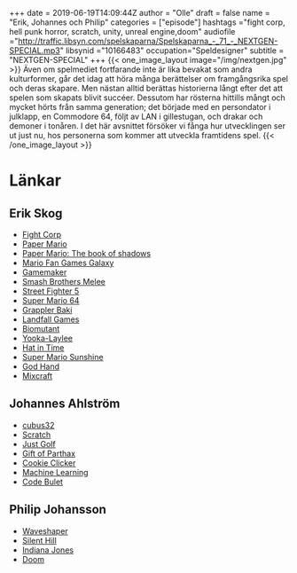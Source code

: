+++
date = 2019-06-19T14:09:44Z
author = "Olle"
draft = false
name = "Erik, Johannes och Philip"
categories = ["episode"]
hashtags ="fight corp, hell punk horror, scratch, unity, unreal engine,doom"
audiofile ="http://traffic.libsyn.com/spelskaparna/Spelskaparna_-_71_-_NEXTGEN-SPECIAL.mp3"
libsynid ="10166483"
occupation="Speldesigner"
subtitle = "NEXTGEN-SPECIAL"
+++ 
{{< one_image_layout image="/img/nextgen.jpg" >}}
Även om spelmediet fortfarande inte är lika bevakat som andra kulturformer, går det idag att höra många berättelser om framgångsrika spel och deras skapare.
Men nästan alltid berättas historierna långt efter det att spelen som skapats blivit succéer. Dessutom har rösterna hittills mångt och mycket hörts från samma generation; det började med en persondator i julklapp, en Commodore 64, följt av LAN i gillestugan, och drakar och demoner i tonåren. I det här avsnittet försöker vi fånga hur utvecklingen ser ut just nu, hos personerna som kommer att utveckla framtidens spel.
{{< /one_image_layout >}}


# Länkar

## Erik Skog
* [Fight Corp](https://erikskog.itch.io/fightcorp)
* [Paper Mario](https://www.youtube.com/watch?v=Y1RCl_nJ3IM)
* [Paper Mario: The book of shadows](https://mfgg.net/index.php?act=resdb&param=02&c=2&id=25704) 
* [Mario Fan Games Galaxy](https://mfgg.net/) 
* [Gamemaker](https://www.yoyogames.com/gamemaker)
* [Smash Brothers Melee](https://www.youtube.com/watch?v=Z1ggc2qxCDg)
* [Street Fighter 5](https://www.youtube.com/watch?v=0nFd7Iylj5A)
* [Super Mario 64](https://www.youtube.com/watch?v=8Fk5sRwbEWI)
* [Grappler Baki](https://en.wikipedia.org/wiki/Baki_the_Grappler)
* [Landfall Games](https://landfall.se/)
* [Biomutant](https://www.youtube.com/watch?v=r5c0-TFP18g)
* [Yooka-Laylee](https://www.youtube.com/watch?v=R57JwzXartU)
* [Hat in Time](https://www.youtube.com/watch?v=qDNz8JDIPck)
* [Super Mario Sunshine](https://www.youtube.com/watch?v=arvnhNPUrl0&t=43s)
* [God Hand](https://www.youtube.com/watch?v=xTqzeMSBYFA)
* [Mixcraft](https://www.acoustica.com/mixcraft/)

## Johannes Ahlström
* [cubus32](https://scratch.mit.edu/users/cubus32/)
* [Scratch](https://scratch.mit.edu/)
* [Just Golf](https://scratch.mit.edu/projects/196839942/)
* [Gift of Parthax](https://www.youtube.com/watch?v=_e6tRCK6crk)
* [Cookie Clicker](https://en.wikipedia.org/wiki/Cookie_Clicker)
* [Machine Learning](https://en.wikipedia.org/wiki/Machine_learning)
* [Code Bulet](https://www.youtube.com/channel/UC0e3QhIYukixgh5VVpKHH9Q)

## Philip Johansson
* [Waveshaper](https://waveshaper1.bandcamp.com/)
* [Silent Hill](https://www.youtube.com/watch?v=fwan7k3nOzg)
* [Indiana Jones](https://www.youtube.com/watch?v=mC1ikwQ5Zgc)
* [Doom](https://www.youtube.com/watch?v=BkaC1-QoraY)


